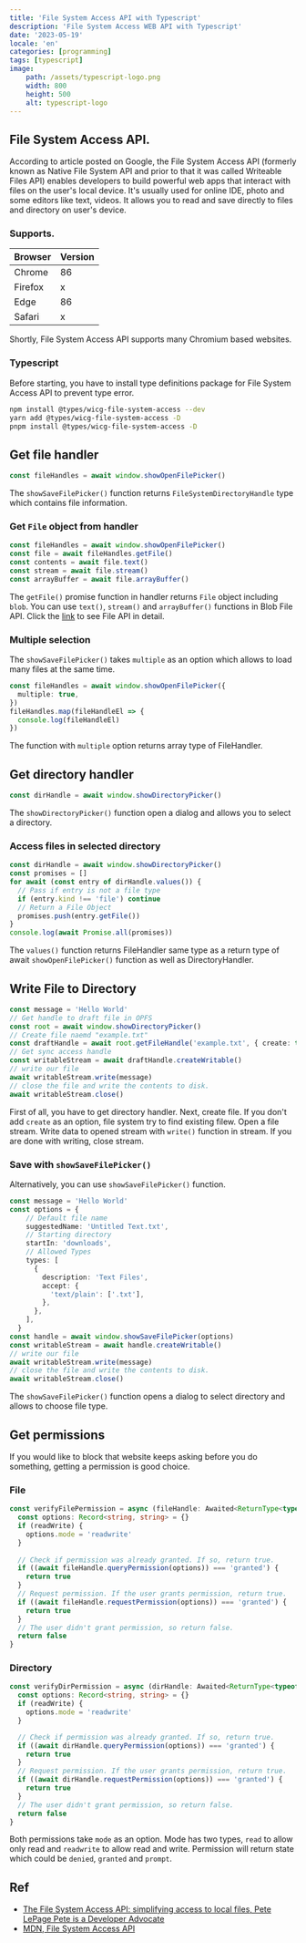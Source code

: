 ```yaml
---
title: 'File System Access API with Typescript'
description: 'File System Access WEB API with Typescript'
date: '2023-05-19'
locale: 'en'
categories: [programming]
tags: [typescript]
image:
    path: /assets/typescript-logo.png
    width: 800
    height: 500
    alt: typescript-logo
---
```


## File System Access API.
According to article posted on Google, the File System Access API (formerly known as Native File System API and prior to that it was called Writeable Files API) enables developers to build powerful web apps that interact with files on the user's local device.
It's usually used for online IDE, photo and some editors like text, videos. It allows you to read and save directly to files and directory on user's device.

### Supports.
| Browser | Version |
| ------- | ------- |
| Chrome  | 86      |
| Firefox | x       |
| Edge    | 86      |
| Safari  | x       |
Shortly, File System Access API supports many Chromium based websites.

### Typescript
Before starting, you have to install type definitions package for File System Access API to prevent type error.
```bash
npm install @types/wicg-file-system-access --dev
yarn add @types/wicg-file-system-access -D
pnpm install @types/wicg-file-system-access -D
```

## Get file handler
```typescript
const fileHandles = await window.showOpenFilePicker()
```
The `showSaveFilePicker()` function returns `FileSystemDirectoryHandle` type which contains file information.

### Get `File` object from handler
```typescript
const fileHandles = await window.showOpenFilePicker()
const file = await fileHandles.getFile()
const contents = await file.text()
const stream = await file.stream()
const arrayBuffer = await file.arrayBuffer()
```
The `getFile()` promise function in handler returns `File` object including `blob`.
You can use `text()`, `stream()` and `arrayBuffer()` functions in Blob File API.
Click the [link](https://developer.mozilla.org/en-US/docs/Web/API/Blob/slice) to see File API in detail.

### Multiple selection
The `showSaveFilePicker()` takes `multiple` as an option which allows to load many files at the same time.
```typescript
const fileHandles = await window.showOpenFilePicker({
  multiple: true,
})
fileHandles.map(fileHandleEl => {
  console.log(fileHandleEl)
})
```
The function with `multiple` option returns array type of FileHandler.

## Get directory handler
```typescript
const dirHandle = await window.showDirectoryPicker()
```
The `showDirectoryPicker()` function open a dialog and allows you to select a directory.

### Access files in selected directory
```typescript
const dirHandle = await window.showDirectoryPicker()
const promises = []
for await (const entry of dirHandle.values()) {
  // Pass if entry is not a file type
  if (entry.kind !== 'file') continue
  // Return a File Object
  promises.push(entry.getFile())
}
console.log(await Promise.all(promises))
```
The `values()` function returns FileHandler same type as a return type of await `showOpenFilePicker()` function as well as DirectoryHandler.

## Write File to Directory
```typescript
const message = 'Hello World'
// Get handle to draft file in OPFS
const root = await window.showDirectoryPicker()
// Create file naemd "example.txt"
const draftHandle = await root.getFileHandle('example.txt', { create: true })
// Get sync access handle
const writableStream = await draftHandle.createWritable()
// write our file
await writableStream.write(message)
// close the file and write the contents to disk.
await writableStream.close()
```
First of all, you have to get directory handler. Next, create file. If you don't add `create` as an option, file system try to find existing filew.
Open a file stream. Write data to opened stream with `write()` function in stream.
If you are done with writing, close stream.

### Save with `showSaveFilePicker()`
Alternatively, you can use `showSaveFilePicker()` function.
```typescript
const message = 'Hello World'
const options = {
    // Default file name
    suggestedName: 'Untitled Text.txt',
    // Starting directory
    startIn: 'downloads',
    // Allowed Types
    types: [
      {
        description: 'Text Files',
        accept: {
          'text/plain': ['.txt'],
        },
      },
    ],
  }
const handle = await window.showSaveFilePicker(options)
const writableStream = await handle.createWritable()
// write our file
await writableStream.write(message)
// close the file and write the contents to disk.
await writableStream.close()
```
The `showSaveFilePicker()` function opens a dialog to select directory and allows to choose file type.

## Get permissions
If you would like to block that website keeps asking before you do something, getting a permission is good choice. 

### File
```typescript
const verifyFilePermission = async (fileHandle: Awaited<ReturnType<typeof window.showSaveFilePicker>>, readWrite: boolean) => {
  const options: Record<string, string> = {}
  if (readWrite) {
    options.mode = 'readwrite'
  }
  
  // Check if permission was already granted. If so, return true.
  if ((await fileHandle.queryPermission(options)) === 'granted') {
    return true
  }
  // Request permission. If the user grants permission, return true.
  if ((await fileHandle.requestPermission(options)) === 'granted') {
    return true
  }
  // The user didn't grant permission, so return false.
  return false
}
```

### Directory
```typescript
const verifyDirPermission = async (dirHandle: Awaited<ReturnType<typeof window.showDirectoryPicker>>, readWrite: boolean) => {
  const options: Record<string, string> = {}
  if (readWrite) {
    options.mode = 'readwrite'
  }

  // Check if permission was already granted. If so, return true.
  if ((await dirHandle.queryPermission(options)) === 'granted') {
    return true
  }
  // Request permission. If the user grants permission, return true.
  if ((await dirHandle.requestPermission(options)) === 'granted') {
    return true
  }
  // The user didn't grant permission, so return false.
  return false
}
```
Both permissions take `mode` as an option. Mode has two types, `read` to allow only read and `readwrite` to allow read and write.
Permission will return state which could be `denied`, `granted` and `prompt`.

## Ref
- [The File System Access API: simplifying access to local files, Pete LePage
  Pete is a Developer Advocate](https://developer.chrome.com/articles/file-system-access/)
- [MDN, File System Access API](https://developer.mozilla.org/en-US/docs/Web/API/File_System_Access_API)
